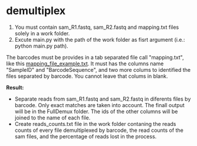 # demultiplex

1) You must contain  sam_R1.fastq, sam_R2.fastq and mapping.txt files solely in a work folder.
2) Excute main.py with the path of the work folder as fisrt argument (i.e.: python main.py path).

The barcodes must be provides in a tab separated file call "mapping.txt", like this [mapping_file_example.txt](https://github.com/AgustinPardo/demultiplex/tree/master/example).
It must has the columns name "SampleID" and "BarcodeSequence", and two more colums to identified the files separated by barcode. You cannot leave that colums in blank.

**Result:**
+ Separate reads from sam_R1.fastq and sam_R2.fastq in diferents files by barcode. Only exact matches are taken into account. The finall output will be in the FullDemux folder. The ids of the other columns will be joined to the name of each file.
+ Create reads_counts.txt file in the work folder contaning the reads counts of every file demultiplexed by barcode, the read counts of the sam files, and the percentage of reads lost in the process.


